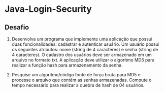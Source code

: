 # Java-Login-Security

## Desafio


1. Desenvolva um programa que implemente uma aplicação que possui duas
funcionalidades: cadastrar e autenticar usuário. Um usuário possui os seguintes atributos:
nome (string de 4 caracteres) e senha (string de 4 caracteres). O cadastro dos usuários deve ser
armazenado em um arquivo no formato txt. A aplicação deve utilizar o algoritmo MD5 para
realizar a função hash para armazenamento da senha.


2. Pesquise um algoritmo/código fonte de força bruta para MD5 e processe o arquivo que
contém as senhas armazenadas. Compute o tempo necessário para realizar a quebra de hash
de 04 usuários.
